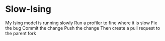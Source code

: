 # Slow-Ising
My Ising model is running slowly
Run a profiler to fine where it is slow
Fix the bug
Commit the change
Push the change
Then create a pull request to the parent fork 
